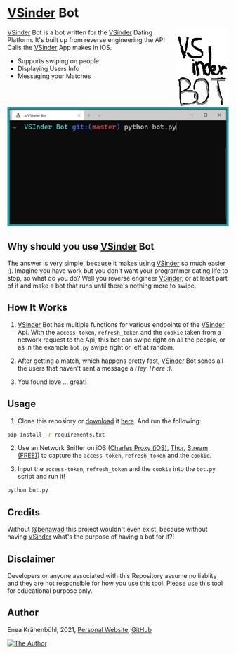 # [VSinder](https://github.com/benawad/vsinder) Bot

<a href="https://github.com/3n3a/vsinder_bot">
    <img src="./readme-assets/logo.png" align="right" alt="Logo by 3n3a" width="120" height="178">
</a>

[VSinder](https://github.com/benawad/vsinder) Bot is a bot written for the [VSinder](https://github.com/benawad/vsinder) Dating Platform. It's built up from reverse engineering the API Calls the [VSinder](https://github.com/benawad/vsinder) App makes in iOS.

* Supports swiping on people
* Displaying Users Info
* Messaging your Matches

<p align="center">
  <img src="./readme-assets/screen1.png" alt="The Bot in Action" width="738">
</p>

## Why should you use [VSinder](https://github.com/benawad/vsinder) Bot

The answer is very simple, because it makes using [VSinder](https://github.com/benawad/vsinder) so much easier :). Imagine you have work but you don't want your programmer dating life to stop, so what do you do? Well you reverse engineer [VSinder](https://github.com/benawad/vsinder), or at least part of it and make a bot that runs until there's nothing more to swipe.

## How It Works

1. [VSinder](https://github.com/benawad/vsinder) Bot has multiple functions for various endpoints of the [VSinder](https://github.com/benawad/vsinder) Api. With the `access-token`, `refresh_token` and the `cookie` taken from a network request to the Api, this bot can swipe right on all the people, or as in the example `bot.py` swipe right or left at random.

2. After getting a match, which happens pretty fast, [VSinder](https://github.com/benawad/vsinder) Bot sends all the users that haven't sent a message a _Hey There :)_.

3. You found love ... great!

## Usage

1. Clone this reposiory or [download](https://github.com/3n3a/vsinder_bot/archive/master.zip) it [here](https://github.com/3n3a/vsinder_bot/archive/master.zip). And run the following:

```bash
pip install -r requirements.txt
```

2. Use an Network Sniffer on iOS ([Charles Proxy (iOS)](https://apps.apple.com/app/charles-proxy/id1134218562#?platform=iphone), [Thor](https://apps.apple.com/us/app/thor-http-sniffer-capture/id1210562295), [Stream (FREE)](https://apps.apple.com/us/app/stream-network-debug-tool/id1312141691)) to capture the `access-token`, `refresh_token` and the `cookie`.

3. Input the `access-token`, `refresh_token` and the `cookie` into the `bot.py` script and run it!

```bash
python bot.py
```

## Credits

Without [@benawad](https://github.com/benawad) this project wouldn't even exist, because without having [VSinder](https://github.com/benawad/vsinder) what's the purpose of having a bot for it?!

## Disclaimer

Developers or anyone associated with this Repository assume no liablity and they are not responsible for how you use this tool.
Please use this tool for educational purpose only.

## Author

Enea Krähenbühl, 2021, [Personal Website](https://3n3a.ch), [GitHub](https://github.com/3n3a)

<a align="center" href="https://3n3a.ch">
  <img src="https://avatars1.githubusercontent.com/u/46775561?s=200" alt="The Author" width="200">
</a>